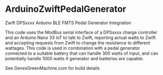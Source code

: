 # ArduinoZwiftPedalGenerator
Zwift DPSxxxx Arduino BLE FMTS Pedal Generator Integration

This code uses the ModBus serial interface of a DPSxxxx charge controller and an Arduino Nano 33 IoT
to talk to Zwift, reporting actual watts to Zwift and accepting requests from Zwift to change the
resistance to different wattages.  This code is used in combination with a pedal generator connected to 
a suitable battery that can handle 300 watts of input, and can potentially handle 1000 watts if generator and batteries are capable.

See GenesGreenMachine.com for build details
